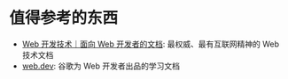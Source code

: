 # 值得参考的东西

- [Web 开发技术｜面向 Web 开发者的文档](https://developer.mozilla.org/zh-CN/docs/Web): 最权威、最有互联网精神的 Web 技术文档
- [web.dev](https://web.dev/): 谷歌为 Web 开发者出品的学习文档
